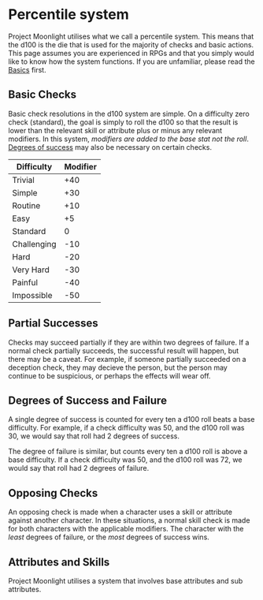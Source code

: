 # Percentile system

Project Moonlight utilises what we call a percentile system. This means that the d100 is the die that is used for the majority of checks and basic actions. This page assumes you are experienced in RPGs and that you simply would like to know how the system functions. If you are unfamiliar, please read the [Basics](basics.md) first.

## Basic Checks

Basic check resolutions in the d100 system are simple. On a difficulty zero check (standard), the goal is simply to roll the d100 so that the result is lower than the relevant skill or attribute plus or minus any relevant modifiers. In this system, _modifiers are added to the base stat not the roll_. [Degrees of success](#degrees-of-success-and-failure) may also be necessary on certain checks.

Difficulty        | Modifier   |
----------------- | -----------|
Trivial           | +40        |
Simple            | +30        |
Routine           | +10        |
Easy              | +5         |
Standard          | 0          |
Challenging       | -10        |
Hard              | -20        |
Very Hard         | -30        |
Painful           | -40        |
Impossible        | -50        |

## Partial Successes

Checks may succeed partially if they are within two degrees of failure. If a normal check partially succeeds, the successful result will happen, but there may be a caveat. For example, if someone partially succeeded on a deception check, they may decieve the person, but the person may continue to be suspicious, or perhaps the effects will wear off.

## Degrees of Success and Failure

A single degree of success is counted for every ten a d100 roll beats a base difficulty. For example, if a check difficulty was 50, and the d100 roll was 30, we would say that roll had 2 degrees of success.

The degree of failure is similar, but counts every ten a d100 roll is above a base difficulty. If a check difficulty was 50, and the d100 roll was 72, we would say that roll had 2 degrees of failure.

## Opposing Checks

An opposing check is made when a character uses a skill or attribute against another character. In these situations, a normal skill check is made for both characters with the applicable modifiers. The character with the _least_ degrees of failure, or the _most_ degrees of success wins.

## Attributes and Skills

Project Moonlight utilises a system that involves base attributes and sub attributes.